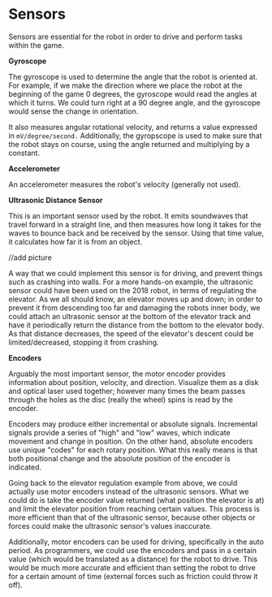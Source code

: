 # Sensors

Sensors are essential for the robot in order to drive and perform tasks within the game. 

**Gyroscope**

The gyroscope is used to determine the angle that the robot is oriented at. For example, if we make the direction where we place the robot at the beginning of the game 0 degrees, the gyroscope would read the angles at which it turns. We could turn right at a 90 degree angle, and the gyroscope would sense the change in orientation. 

It also measures angular rotational velocity, and returns a value expressed in `mV/degree/second.` Additionally, the gyropscope is used to make sure that the robot stays on course, using the angle returned and multiplying by a constant.

**Accelerometer**

An accelerometer measures the robot's velocity (generally not used).

**Ultrasonic Distance Sensor**

This is an important sensor used by the robot. It emits soundwaves that travel forward in a straight line, and then measures how long it takes for the waves to bounce back and be received by the sensor. Using that time value, it calculates how far it is from an object. 

//add picture

A way that we could implement this sensor is for driving, and prevent things such as crashing into walls. For a more hands-on example, the ultrasonic sensor could have been used on the 2018 robot, in terms of regulating the elevator. As we all should know, an elevator moves up and down; in order to prevent it from descending too far and damaging the robots inner body, we could attach an ultrasonic sensor at the bottom of the elevator track and have it periodically return the distance from the bottom to the elevator body. As that distance decreases, the speed of the elevator's descent could be limited/decreased, stopping it from crashing. 

**Encoders**

Arguably the most important sensor, the motor encoder provides information about position, velocity, and direction. Visualize them as a disk and optical laser used together; however many times the beam passes through the holes as the disc (really the wheel) spins is read by the encoder. 

Encoders may produce either incremental or absolute signals. Incremental signals provide a series of "high" and "low" waves, which indicate movement and change in position. On the other hand, absolute encoders use unique "codes" for each rotary position. What this really means is that both positional change and the absolute position of the encoder is indicated. 

Going back to the elevator regulation example from above, we could actually use motor encoders instead of the ultrasonic sensors.
What we could do is take the encoder value returned (what position the elevator is at) and limit the elevator position from reaching certain values. This process is more efficient than that of the ultrasonic sensor, because other objects or forces could make the ultrasonic sensor's values inaccurate. 

Additionally, motor encoders can be used for driving, specifically in the auto period. As programmers, we could use the encoders and pass in a certain value (which would be translated as a distance) for the robot to drive. This would be much more accurate and efficient than setting the robot to drive for a certain amount of time (external forces such as friction could throw it off).
